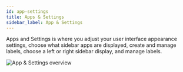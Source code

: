```yaml
---
id: app-settings
title: Apps & Settings
sidebar_label: App & Settings
---
```


Apps and Settings is where you adjust your user interface appearance settings, choose what sidebar apps are displayed, create and manage labels, choose a left or right sidebar display, and manage labels.

![App & Settings overview](/img/assistant/apps--apps-settings--1.jpg)
